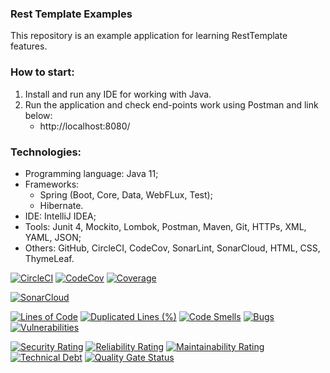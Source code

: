 ### Rest Template Examples
This repository is an example application for learning RestTemplate features. 

 

### How to start:
1. Install and run any IDE for working with Java.
2. Run the application and check end-points work using Postman and link below:
   - http://localhost:8080/



### Technologies:
- Programming language: Java 11;
- Frameworks:
  - Spring (Boot, Core, Data, WebFLux, Test);
  - Hibernate.
- IDE: IntelliJ IDEA;
- Tools: Junit 4, Mockito, Lombok, Postman, Maven, Git, HTTPs, XML, YAML, JSON;
- Others: GitHub, CircleCI, CodeCov, SonarLint, SonarCloud, HTML, CSS, ThymeLeaf.

[![CircleCI](https://circleci.com/gh/Crazy-pro/rest-template-examples.svg?style=svg)](https://app.circleci.com/gh/Crazy-pro/rest-template-examples)
[![CodeCov](https://codecov.io/gh/Crazy-pro/rest-template-examples/branch/master/graph/badge.svg)](https://codecov.io/gh/Crazy-pro/rest-template-examples)
[![Coverage](https://sonarcloud.io/api/project_badges/measure?project=Crazy-pro_rest-template-examples&metric=coverage)](https://sonarcloud.io/summary/new_code?id=Crazy-pro_rest-template-examples)

[![SonarCloud](https://sonarcloud.io/images/project_badges/sonarcloud-black.svg)](https://sonarcloud.io/summary/new_code?id=Crazy-pro_rest-template-examples)

[![Lines of Code](https://sonarcloud.io/api/project_badges/measure?project=Crazy-pro_rest-template-examples&metric=ncloc)](https://sonarcloud.io/summary/new_code?id=Crazy-pro_rest-template-examples)
[![Duplicated Lines (%)](https://sonarcloud.io/api/project_badges/measure?project=Crazy-pro_rest-template-examples&metric=duplicated_lines_density)](https://sonarcloud.io/summary/new_code?id=Crazy-pro_rest-template-examples)
[![Code Smells](https://sonarcloud.io/api/project_badges/measure?project=Crazy-pro_rest-template-examples&metric=code_smells)](https://sonarcloud.io/summary/new_code?id=Crazy-pro_rest-template-examples)
[![Bugs](https://sonarcloud.io/api/project_badges/measure?project=Crazy-pro_rest-template-examples&metric=bugs)](https://sonarcloud.io/summary/new_code?id=Crazy-pro_rest-template-examples)
[![Vulnerabilities](https://sonarcloud.io/api/project_badges/measure?project=Crazy-pro_rest-template-examples&metric=vulnerabilities)](https://sonarcloud.io/summary/new_code?id=Crazy-pro_rest-template-examples)

[![Security Rating](https://sonarcloud.io/api/project_badges/measure?project=Crazy-pro_rest-template-examples&metric=security_rating)](https://sonarcloud.io/summary/new_code?id=Crazy-pro_rest-template-examples)
[![Reliability Rating](https://sonarcloud.io/api/project_badges/measure?project=Crazy-pro_rest-template-examples&metric=reliability_rating)](https://sonarcloud.io/summary/new_code?id=Crazy-pro_rest-template-examples)
[![Maintainability Rating](https://sonarcloud.io/api/project_badges/measure?project=Crazy-pro_rest-template-examples&metric=sqale_rating)](https://sonarcloud.io/summary/new_code?id=Crazy-pro_rest-template-examples)
[![Technical Debt](https://sonarcloud.io/api/project_badges/measure?project=Crazy-pro_rest-template-examples&metric=sqale_index)](https://sonarcloud.io/summary/new_code?id=Crazy-pro_rest-template-examples)
[![Quality Gate Status](https://sonarcloud.io/api/project_badges/measure?project=Crazy-pro_rest-template-examples&metric=alert_status)](https://sonarcloud.io/summary/new_code?id=Crazy-pro_rest-template-examples)
